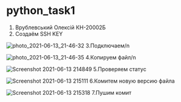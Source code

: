 # python_task1
1. Врублевський Олексій КН-20002Б
2. Создаём SSH KEY


![photo_2021-06-13_21-46-32](https://user-images.githubusercontent.com/20855298/121818601-d7094d00-cc90-11eb-87c8-4fc086b81086.jpg)
3.Подключаем/n


![photo_2021-06-13_21-46-35](https://user-images.githubusercontent.com/20855298/121818620-fc965680-cc90-11eb-948f-69547f76d148.jpg)
4.Копируем файл/n


![Screenshot 2021-06-13 214849](https://user-images.githubusercontent.com/20855298/121818649-26e81400-cc91-11eb-9cb3-4c1098dd94bc.jpg)
5.Проверяем статус


![Screenshot 2021-06-13 215111](https://user-images.githubusercontent.com/20855298/121818721-87775100-cc91-11eb-8b7c-aac097b8130a.jpg)
6.Комитем новую версию файла


![Screenshot 2021-06-13 215318](https://user-images.githubusercontent.com/20855298/121818771-da510880-cc91-11eb-8f85-890817894484.jpg)
7.Пушим комит
